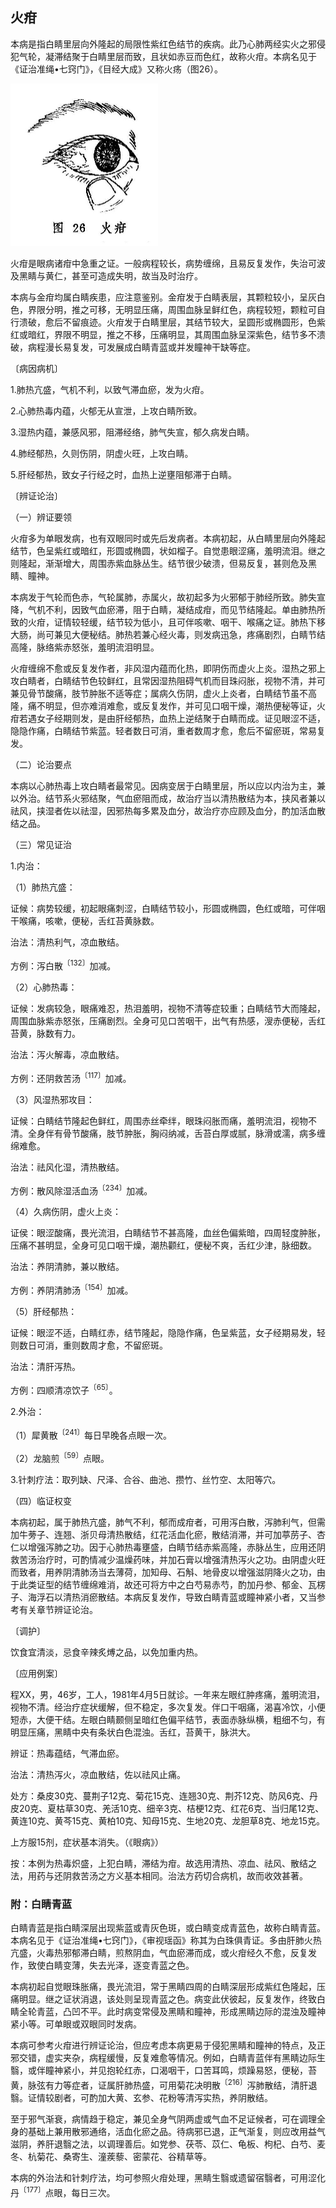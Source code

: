 ## 火疳 

本病是指白睛里层向外隆起的局限性紫红色结节的疾病。此乃心肺两经实火之邪侵犯气轮，凝滞结聚于白睛里层而致，且状如赤豆而色红，故称火疳。本病名见于《证治准绳•七窍门》，《目经大成》又称火疡（图26）。

<img src="img\26.jpg" style="zoom:50%;" />

火疳是眼病诸疳中急重之证。一般病程较长，病势缠绵，且易反复发作，失治可波及黑睛与黄仁，甚至可造成失明，故当及时治疗。

本病与金疳均属白睛疾患，应注意鉴别。金疳发于白睛表层，其颗粒较小，呈灰白色，界限分明，推之可移，无明显压痛，周围血脉呈鲜红色，病程较短，颗粒可自行溃破，愈后不留痕迹。火疳发于白睛里层，其结节较大，呈圆形或椭圆形，色紫红或暗红，界限不明显，推之不移，压痛明显，其周围血脉呈深紫色，结节多不溃破，病程漫长易复发，可发展成白睛青蓝或并发瞳神干缺等症。

〔病因病机〕

1.肺热亢盛，气机不利，以致气滞血瘀，发为火疳。

2.心肺热毒内蕴，火郁无从宣泄，上攻白睛所致。

3.湿热内蕴，兼感风邪，阻滞经络，肺气失宣，郁久病发白睛。

4.肺经郁热，久则伤阴，阴虚火旺，上攻白睛。

5.肝经郁热，致女子行经之时，血热上逆壅阻郁滞于白睛。

〔辨证论治〕

（一）辨证要领

火疳多为单眼发病，也有双眼同时或先后发病者。本病初起，从白睛里层向外隆起结节，色呈紫红或暗红，形圆或椭圆，状如榴子。自觉患眼涩痛，羞明流泪。继之则隆起，渐渐增大，周围赤紫血脉丛生。结节很少破溃，但易反复，甚则危及黑睛、瞳神。

本病发于气轮而色赤，气轮属肺，赤属火，故初起多为火邪郁于肺经所致。肺失宣降，气机不利，因致气血瘀滞，阻于白睛，凝结成疳，而见节结隆起。单由肺热所致的火疳，证情较轻缓，结节较为低小，且可伴咳嗽、咽干、喉痛之证。肺热下移大肠，尚可兼见大便秘结。肺热若兼心经火毒，则发病迅急，疼痛剧烈，白睛节结高隆，脉络紫赤怒张，羞明流泪明显。

火疳缠绵不愈或反复发作者，非风湿内蕴而化热，即阴伤而虚火上炎。湿热之邪上攻白睛者，白睛结节色较鲜红，且常因湿热阻碍气机而目珠闷胀，视物不清，并可兼见骨节酸痛，肢节肿胀不适等症；属病久伤阴，虚火上炎者，白睛结节虽不高隆，痛不明显，但亦难消难愈，或反复发作，并可见口咽干燥，潮热便秘等证，火疳若遇女子经期则发，是由肝经郁热，血热上逆结聚于白睛而成。证见眼涩不适，隐隐作痛，白睛结节紫蓝。轻者数日可消，重者数周才愈，愈后不留瘀斑，常易复发。

（二）论治要点

本病以心肺热毒上攻白睛者最常见。因病变居于白睛里层，所以应以内治为主，兼以外治。结节系火邪结聚，气血瘀阻而成，故治疗当以清热散结为本，挟风者兼以祛风，挟湿者佐以祛湿，因邪热每多累及血分，故治疗亦应顾及血分，酌加活血散结之品。

（三）常见证治

1.内治：

（1）肺热亢盛：

证候：病势较缓，初起眼痛刺涩，白睛结节较小，形圆或椭圆，色红或暗，可伴咽干喉痛，咳嗽，便秘，舌红苔黄脉数。

治法：清热利气，凉血散结。

方例：泻白散<sup>〔132〕</sup>加减。

（2）心肺热毒：

证候：发病较急，眼痛难忍，热泪羞明，视物不清等症较重；白睛结节大而隆起，周围血脉紫赤怒张，压痛剧烈。全身可见口苦咽干，出气有热感，溲赤便秘，舌红苔黄，脉数有力。

治法：泻火解毒，凉血散结。

方例：还阴救苦汤<sup>〔117〕</sup>加减。

（3）风湿热邪攻目：

证候：白睛结节隆起色鲜红，周围赤丝牵绊，眼珠闷胀而痛，羞明流泪，视物不清。全身伴有骨节酸痛，肢节肿胀，胸闷纳减，舌苔白厚或腻，脉滑或濡，病多缠绵难愈。

治法：祛风化湿，清热散结。

方例：散风除湿活血汤<sup>〔234〕</sup>加减。

（4）久病伤阴，虚火上炎：

证侯：眼涩酸痛，畏光流泪，白睛结节不甚高隆，血丝色偏紫暗，四周轻度肿胀，压痛不甚明显，全身可见口咽干燥，潮热颧红，便秘不爽，舌红少津，脉细数。

治法：养阴清肺，兼以散结。

方例：养阴清肺汤<sup>〔154〕</sup>加减。

（5）肝经郁热：

证候：眼涩不适，白睛红赤，结节隆起，隐隐作痛，色呈紫蓝，女子经期易发，轻则数日可消，重则数周才愈，不留瘀斑。

治法：清肝泻热。

方例：四顺清凉饮子<sup>〔65〕</sup>。

2.外治：

（1）犀黄散<sup>〔241〕</sup>每日早晚各点眼一次。

（2）龙脑煎<sup>〔59〕</sup>点眼。

3.针刺疗法：取列缺、尺泽、合谷、曲池、攒竹、丝竹空、太阳等穴。

（四）临证权变

本病初起，属于肺热亢盛，肺气不利，郁而成疳者，可用泻白散，泻肺利气，但需加牛蒡子、连翘、浙贝母清热散结，红花活血化瘀，散结消滞，并可加葶苈子、杏仁以增强泻肺之功。因于心肺热毒壅盛，白睛节结赤紫高隆，赤脉丛生，应用还阴救苦汤治疗时，可酌情减少温燥药味，并加石膏以增强清热泻火之功。由阴虚火旺而致者，用养阴清肺汤当去薄荷，加知母、石斛、地骨皮以增强滋阴降火之功，由于此类证型的结节缠绵难消，故还可将方中之白芍易赤芍，酌加丹参、郁金、瓦楞子、海浮石以清热消瘀散结。本病反复发作，导致白睛青蓝或瞳神紧小者，又当参考有关章节辨证论治。

〔调护〕

饮食宜清淡，忌食辛辣炙煿之品，以免加重内热。

〔应用例案〕

程XX，男，46岁，工人，1981年4月5日就诊。一年来左眼红肿疼痛，羞明流泪，视物不清。经治疗症状缓解，但不稳定，多次复发。伴口干咽痛，渴喜冷饮，小便短赤，大便干结。左眼白睛颞侧呈暗红色偏平结节，表面赤脉纵横，粗细不匀，有明显压痛，黑睛中央有条状白色混浊。舌红，苔黄干，脉洪大。

辨证：热毒蕴结，气滞血瘀。

治法：清热泻火，凉血散结，佐以祛风止痛。

处方：桑皮30克、蔓荆子12克、菊花15克、连翘30克、荆芥12克、防风6克、丹皮20克、夏枯草30克、羌活10克、细辛3克、桔梗12克、红花6克、当归尾12克、黄连10克、黄芩15克、黄柏10克、知母15克、生地20克、龙胆草8克、地龙15克。

上方服15剂，症状基本消失。（《眼病》）

按：本例为热毒炽盛，上犯白睛，滞结为疳。故选用清热、凉血、祛风、散结之法，用药与还阴救苦汤之方义基本相同。治法方药切合病机，故而收效甚著。

### 附：白睛青蓝

白睛青蓝是指白睛深层出现紫蓝或青灰色斑，或白睛变成青蓝色，故称白睛青蓝。本病名见于《证治准绳•七窍门》，《审视瑶函》称其为白珠俱青证。多由肝肺火热亢盛，火毒热邪郁滞白睛，煎熬阴血，气血瘀滞而成，或火疳经久不愈，反复发作，致使白睛变薄，失去光泽，逐变青蓝之色。

本病初起自觉眼珠胀痛，畏光流泪，常于黑睛四周的白睛深层形成紫红色隆起，压痛明显。继之证状消退，该处则呈现青蓝之色。病变此伏彼起，反复发作，终致白睛全轮青蓝，凸凹不平。此时病变常侵及黑睛和瞳神，形成黑睛边际的混浊及瞳神紧小等。可单眼或双眼同时发病。

本病可参考火疳进行辨证论治，但应考虑本病更易于侵犯黑睛和瞳神的特点，及正邪交错，虚实夹杂，病程缓慢，反复难愈等情况。例如，白睛青蓝伴有黑睛边际生翳，或伴瞳神紧小，并见抱轮红赤，口渴咽干，口苦耳鸣，烦躁易怒，便秘，苔黄，脉弦有力等症者，证属肝肺热盛，可用菊花决明散<sup>〔216〕</sup>泻肺散结，清肝退翳。证情较剧者，可酌加大黄、玄参、花粉等清泻实热，养阴散结。

至于邪气渐衰，病情趋于稳定，兼见全身气阴两虚或气血不足证候者，可在调理全身的基础上兼用散邪通络，活血化瘀之品。待病邪已退，正气渐复，则应改用益气滋阴，养肝退翳之法，以调理善后。如党参、茯苓、苡仁、龟板、枸杞、白芍、麦冬、杭菊花、桑寄生、潼蒺藜、密蒙花、谷精草等。

本病的外治法和针刺疗法，均可参照火疳处理，黑睛生翳或遗留宿翳者，可用涩化丹<sup>〔177〕</sup>点眼，每日三次。
